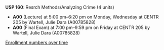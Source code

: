 **USP 160**: Resrch Methods/Analyzing Crime (4 units)

- **A00** (Lecture) at 5:00 pm–6:20 pm on Monday, Wednesday at CENTR 205 by Wartell, Julie Dara (A00785828)
- **A00** (Final Exam) at 7:00 pm–9:59 pm on Friday at CENTR 205 by Wartell, Julie Dara (A00785828)

[Enrollment numbers over time](./USP160.tsv)
